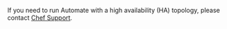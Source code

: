 If you need to run Automate with a high availability (HA) topology, please contact [Chef Support](https://www.chef.io/support).

